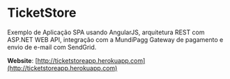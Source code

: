 # TicketStore

Exemplo de Aplicação SPA usando AngularJS, arquitetura REST com ASP.NET WEB API, integração com a MundiPagg Gateway de pagamento  e envio de e-mail com SendGrid.

**Website**: [http://ticketstoreapp.herokuapp.com](http://ticketstoreapp.herokuapp.com)
